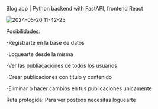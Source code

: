 Blog app | Python backend with FastAPI, frontend React


![2024-05-20 11-42-25](https://github.com/MaxZc7/Blog-app/assets/125506170/50e78ecb-9906-495f-8404-3a1d21deb4cc)




Posibilidades:

-Registrarte en la base de datos

-Loguearte desde la misma

-Ver las publiacaciones de todos los usuarios

-Crear publicaciones con titulo y contenido

-Eliminar o hacer cambios en tus publicaciones unicamente

Ruta protegida: Para ver posteos necesitas loguearte
